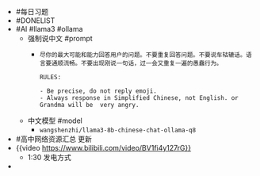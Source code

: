 - #每日习题
- #DONELIST
- #AI #llama3 #ollama
	- 强制说中文 #prompt
		- ```
		  尽你的最大可能和能力回答用户的问题。不要重复回答问题。不要说车轱辘话。语言要通顺流畅。不要出现刚说一句话，过一会又重复一遍的愚蠢行为。
		  
		  RULES:
		  
		  - Be precise, do not reply emoji.
		  - Always response in Simplified Chinese, not English. or Grandma will be  very angry.
		  ```
	- 中文模型 #model
		- `wangshenzhi/llama3-8b-chinese-chat-ollama-q8`
- #高中网络资源汇总 更新
- {{video https://www.bilibili.com/video/BV1fi4y127rG}}
	- 1:30 发电方式
-